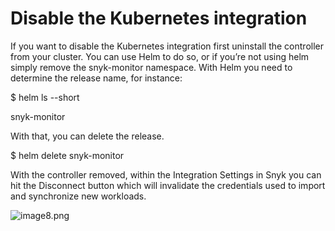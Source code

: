 # Disable the Kubernetes integration

If you want to disable the Kubernetes integration first uninstall the controller from your cluster. You can use Helm to do so, or if you’re not using helm simply remove the snyk-monitor namespace. With Helm you need to determine the release name, for instance:

$ helm ls --short

snyk-monitor

With that, you can delete the release.

$ helm delete snyk-monitor

With the controller removed, within the Integration Settings in Snyk you can hit the Disconnect button which will invalidate the credentials used to import and synchronize new workloads.

![image8.png](https://support.snyk.io/hc/article_attachments/360007147678/uuid-0873a309-1aa2-20c0-ecf0-068df973ae5d-en.png)


